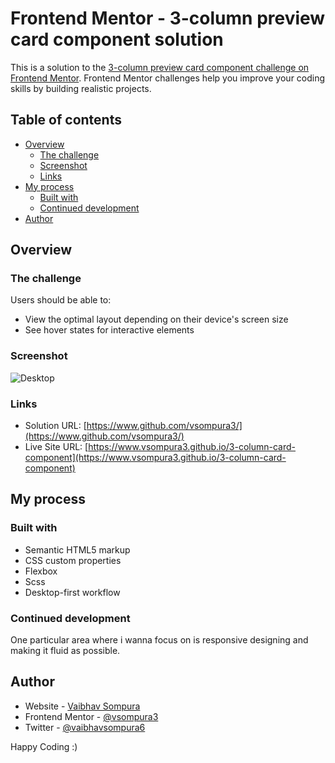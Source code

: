 # Frontend Mentor - 3-column preview card component solution

This is a solution to the [3-column preview card component challenge on Frontend Mentor](https://www.frontendmentor.io/challenges/3column-preview-card-component-pH92eAR2-). Frontend Mentor challenges help you improve your coding skills by building realistic projects. 

## Table of contents

- [Overview](#overview)
  - [The challenge](#the-challenge)
  - [Screenshot](#screenshot)
  - [Links](#links)
- [My process](#my-process)
  - [Built with](#built-with)
  - [Continued development](#continued-development)
- [Author](#author)

## Overview

### The challenge

Users should be able to:

- View the optimal layout depending on their device's screen size
- See hover states for interactive elements

### Screenshot

![Desktop](./images/screenshot.desktop.jpg)

### Links

- Solution URL: [https://www.github.com/vsompura3/](https://www.github.com/vsompura3/)
- Live Site URL: [https://www.vsompura3.github.io/3-column-card-component](https://www.vsompura3.github.io/3-column-card-component)

## My process

### Built with

- Semantic HTML5 markup
- CSS custom properties
- Flexbox
- Scss
- Desktop-first workflow

### Continued development

One particular area where i wanna focus on is responsive designing and making it fluid as possible. 

## Author

- Website - [Vaibhav Sompura](https://www.vsompura3.github.io)
- Frontend Mentor - [@vsompura3](https://www.frontendmentor.io/profile/vsompura3)
- Twitter - [@vaibhavsompura6](https://www.twitter.com/vaibhavsompura6)

Happy Coding :)